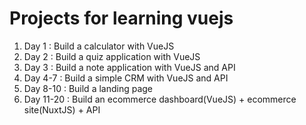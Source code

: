# Projects for learning vuejs

1. Day 1 : Build a calculator with VueJS
2. Day 2 : Build a quiz application with VueJS
3. Day 3 : Build a note application with VueJS and API
4. Day 4-7 : Build a simple CRM with VueJS and API
5. Day 8-10 : Build a landing page
6. Day 11-20 : Build an ecommerce dashboard(VueJS) + ecommerce site(NuxtJS) + API
